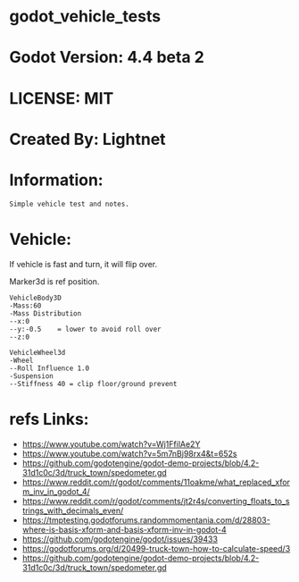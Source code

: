 # godot_vehicle_tests

# Godot Version: 4.4 beta 2

# LICENSE: MIT

# Created By: Lightnet

# Information:
	Simple vehicle test and notes.
	
# Vehicle:
If vehicle is fast and turn, it will flip over.

Marker3d is ref position.

```
VehicleBody3D
-Mass:60
-Mass Distribution
--x:0
--y:-0.5	= lower to avoid roll over
--z:0

VehicleWheel3d
-Wheel
--Roll Influence 1.0
-Suspension
--Stiffness 40 = clip floor/ground prevent
```

# refs Links:
 * https://www.youtube.com/watch?v=Wj1FfilAe2Y
 * https://www.youtube.com/watch?v=5m7nBj98rx4&t=652s
 * https://github.com/godotengine/godot-demo-projects/blob/4.2-31d1c0c/3d/truck_town/spedometer.gd
 * https://www.reddit.com/r/godot/comments/11oakme/what_replaced_xform_inv_in_godot_4/
 * https://www.reddit.com/r/godot/comments/jt2r4s/converting_floats_to_strings_with_decimals_even/
 * https://tmptesting.godotforums.randommomentania.com/d/28803-where-is-basis-xform-and-basis-xform-inv-in-godot-4
 * https://github.com/godotengine/godot/issues/39433
 * https://godotforums.org/d/20499-truck-town-how-to-calculate-speed/3
 * https://github.com/godotengine/godot-demo-projects/blob/4.2-31d1c0c/3d/truck_town/spedometer.gd
